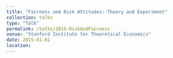 ```yaml
---
title: "Fairness and Risk Attitudes: Theory and Experiment"
collection: talks
type: "Talk"
permalink: /talks/2015-RiskAndFairness
venue: "Stanford Institute for Theoretical Economics"
date: 2015-01-01
location:
---
```


